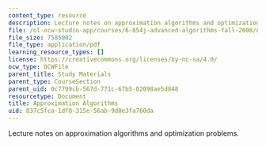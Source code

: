 ```yaml
---
content_type: resource
description: Lecture notes on approximation algorithms and optimization problems.
file: /ol-ocw-studio-app/courses/6-854j-advanced-algorithms-fall-2008/837c5fca1df8315e56ab9d0e3fa760da_notes_approx.pdf
file_size: 7585002
file_type: application/pdf
learning_resource_types: []
license: https://creativecommons.org/licenses/by-nc-sa/4.0/
ocw_type: OCWFile
parent_title: Study Materials
parent_type: CourseSection
parent_uid: 0c7799cb-567d-771c-67b5-02098ae5d848
resourcetype: Document
title: Approximation Algorithms
uid: 837c5fca-1df8-315e-56ab-9d0e3fa760da
---
```

Lecture notes on approximation algorithms and optimization problems.